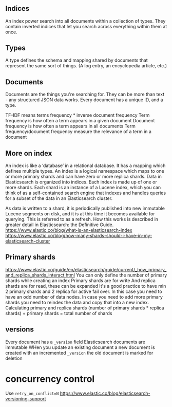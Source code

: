 #
## Indices
An index power search into all documents within a collection of types. They contain inverted indices that let you search across everything within them at once.

## Types
A type defines the schema and mapping shared by documents that represent the same sort of things. (A log entry, an encyclopedia article, etc.)

## Documents
Documents are the things you're searching for. They can be more than text - any structured JSON data works. Every document has a unique ID, and a type.

TF-IDF means terms frequency * inverse document frequency
Term frequency is how often a term appears in a given document
Document frequency is how often a term appears in all documents
Term frequency/document frequency measure the relevance of a term in a document

## More on index
An index is like a ‘database’ in a relational database. It has a mapping which defines multiple types.
An index is a logical namespace which maps to one or more primary shards and can have zero or more replica shards.
Data in Elasticsearch is organized into indices. Each index is made up of one or more shards. Each shard is an instance of a Lucene index, which you can think of as a self-contained search engine that indexes and handles queries for a subset of the data in an Elasticsearch cluster.

As data is written to a shard, it is periodically published into new immutable Lucene segments on disk, and it is at this time it becomes available for querying. This is referred to as a refresh. How this works is described in greater detail in Elasticsearch: the Definitive Guide.
https://www.elastic.co/blog/what-is-an-elasticsearch-index
https://www.elastic.co/blog/how-many-shards-should-i-have-in-my-elasticsearch-cluster

## Primary shards
https://www.elastic.co/guide/en/elasticsearch/guide/current/_how_primary_and_replica_shards_interact.html
You can only define the number of primary shards while creating an index
Primary shards are for write
And replica shards are for read, these can be expanded
It's a good practice to have min 2 primary shards and 2 replica for active fail over. In this case you need to have an odd number of data nodes.
In case you need to add more primary shards you need to reindex the data and copy that into a new index.
Calculating primary and replica shards
(number of primary shards * replica shards) + primary shards = total number of shards

## versions
Every document has a `_version` field
Elasticsearch documents are immutable
WHen you update an existing document a new document is created with an incremented `_version` the old document is marked for deletion

# concurrency control
Use `retry_on_conflict=N`
https://www.elastic.co/blog/elasticsearch-versioning-support
